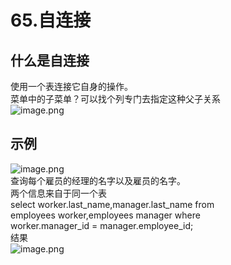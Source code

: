 # 65.自连接

<a name="jRyDh"></a>
## 什么是自连接
使用一个表连接它自身的操作。<br />菜单中的子菜单？可以找个列专门去指定这种父子关系<br />![image.png](https://cdn.nlark.com/yuque/0/2019/png/349894/1560933013473-f76d3631-3fb5-44e5-9a5a-0760da823326.png#align=left&display=inline&height=135&name=image.png&originHeight=269&originWidth=546&size=45485&status=done&width=273)
<a name="TrHYL"></a>
## 示例
![image.png](https://cdn.nlark.com/yuque/0/2019/png/349894/1560933054595-bc64d5c2-51ce-4603-8437-b4e3848e0d9c.png#align=left&display=inline&height=268&name=image.png&originHeight=536&originWidth=1046&size=479791&status=done&width=523)<br />查询每个雇员的经理的名字以及雇员的名字。<br />两个信息来自于同一个表<br />select worker.last_name,manager.last_name from<br />employees worker,employees manager where<br />worker.manager_id = manager.employee_id;<br />结果<br />![image.png](https://cdn.nlark.com/yuque/0/2019/png/349894/1560933183647-b79fce08-5911-4694-a795-39142d39d74f.png#align=left&display=inline&height=210&name=image.png&originHeight=419&originWidth=672&size=164001&status=done&width=336)
